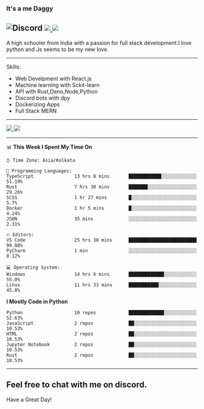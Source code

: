 
### It's a me Daggy

![Discord](https://img.shields.io/discord/491175207122370581?color=black&label=Discord&logo=discord) ![](https://img.shields.io/endpoint?url=https://dev.discordprofiles.me/api/badge/vscode/491174779278065689)<a href="https://github.com/Daggy1234">
  <img src="https://komarev.com/ghpvc/?username=Daggy1234&style=flat-square" />
</a>
 ----

A high schooler from India with a passion for full stack development.I love python and Js seems to be my new love. 

-----

Skills:

- Web Develpment with React.js
- Machine learning with Sckit-learn
- API with Rust,Deno,Node,Python
- Discord bots with dpy
- Dockerizing Apps
- Full Stack MERN

-----
<a href="https://github.com/Daggy1234">
  <img src="https://github-readme-stats.vercel.app/api?username=Daggy1234&show_icons=true&hide_border=true" />
</a><a href="https://github.com/Daggy1234">
  <img src="https://github-readme-stats.vercel.app/api/top-langs/?username=Daggy1234&layout=compact&langs_count=10&hide=css,html" />
</a>

---

<!--START_SECTION:waka-->
📊 **This Week I Spent My Time On** 

```text
⌚︎ Time Zone: Asia/Kolkata

💬 Programming Languages: 
TypeScript               13 hrs 8 mins       ████████████░░░░░░░░░░░░░   51.19% 
Rust                     7 hrs 30 mins       ███████░░░░░░░░░░░░░░░░░░   29.26% 
SCSS                     1 hr 27 mins        █░░░░░░░░░░░░░░░░░░░░░░░░   5.7% 
Docker                   1 hr 5 mins         █░░░░░░░░░░░░░░░░░░░░░░░░   4.24% 
JSON                     35 mins             ░░░░░░░░░░░░░░░░░░░░░░░░░   2.31%

🔥 Editors: 
VS Code                  25 hrs 38 mins      █████████████████████████   99.88% 
PyCharm                  1 min               ░░░░░░░░░░░░░░░░░░░░░░░░░   0.12%

💻 Operating System: 
Windows                  14 hrs 6 mins       █████████████░░░░░░░░░░░░   55.0% 
Linux                    11 hrs 33 mins      ███████████░░░░░░░░░░░░░░   45.0%

```

**I Mostly Code in Python** 

```text
Python                   10 repos            █████████████░░░░░░░░░░░░   52.63% 
JavaScript               2 repos             ██░░░░░░░░░░░░░░░░░░░░░░░   10.53% 
HTML                     2 repos             ██░░░░░░░░░░░░░░░░░░░░░░░   10.53% 
Jupyter Notebook         2 repos             ██░░░░░░░░░░░░░░░░░░░░░░░   10.53% 
Rust                     2 repos             ██░░░░░░░░░░░░░░░░░░░░░░░   10.53%

```



<!--END_SECTION:waka-->

---

Feel free to chat with me on discord.
-----
Have a Great Day!

